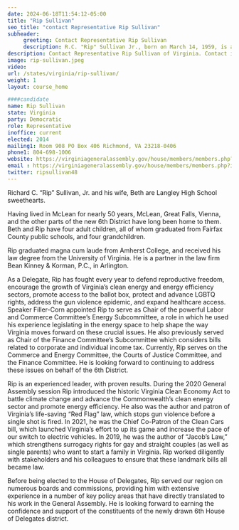 ```yaml
---
date: 2024-06-18T11:54:12-05:00
title: "Rip Sullivan"
seo_title: "contact Representative Rip Sullivan"
subheader:
     greeting: Contact Representative Rip Sullivan
     description: R.C. "Rip" Sullivan Jr., born on March 14, 1959, is an American politician affiliated with the Democratic Party. He serves as a member of the Virginia House of Delegates, representing District 6. Sullivan assumed office on January 10, 2024.
description: Contact Representative Rip Sullivan of Virginia. Contact information for Rip Sullivan includes email address, phone number, and mailing address.
image: rip-sullivan.jpeg
video:
url: /states/virginia/rip-sullivan/
weight: 1
layout: course_home

####candidate
name: Rip Sullivan
state: Virginia
party: Democratic
role: Representative
inoffice: current
elected: 2014
mailing1: Room 908 PO Box 406 Richmond, VA 23218-0406
phone1: 804-698-1006
website: https://virginiageneralassembly.gov/house/members/members.php?id=H0269/
email : https://virginiageneralassembly.gov/house/members/members.php?id=H0269/
twitter: ripsullivan48
---
```

Richard C. “Rip” Sullivan, Jr. and his wife, Beth are Langley High School sweethearts.

Having lived in McLean for nearly 50 years, McLean, Great Falls, Vienna, and the other parts of the new 6th District have long been home to them. Beth and Rip have four adult children, all of whom graduated from Fairfax County public schools, and four grandchildren.

Rip graduated magna cum laude from Amherst College, and received his law degree from the University of Virginia. He is a partner in the law firm Bean Kinney & Korman, P.C., in Arlington.

As a Delegate, Rip has fought every year to defend reproductive freedom, encourage the growth of Virginia’s clean energy and energy efficiency sectors, promote access to the ballot box, protect and advance LGBTQ rights, address the gun violence epidemic, and expand healthcare access. Speaker Filler-Corn appointed Rip to serve as Chair of the powerful Labor and Commerce Committee’s Energy Subcommittee, a role in which he used his experience legislating in the energy space to help shape the way Virginia moves forward on these crucial issues. He also previously served as Chair of the Finance Committee’s Subcommittee which considers bills related to corporate and individual income tax. Currently, Rip serves on the Commerce and Energy Committee, the Courts of Justice Committee, and the Finance Committee. He is looking forward to continuing to address these issues on behalf of the 6th District.

Rip is an experienced leader, with proven results. During the 2020 General Assembly session Rip introduced the historic Virginia Clean Economy Act to battle climate change and advance the Commonwealth’s clean energy sector and promote energy efficiency. He also was the author and patron of Virginia’s life-saving “Red Flag” law, which stops gun violence before a single shot is fired. In 2021, he was the Chief Co-Patron of the Clean Cars bill, which launched Virginia’s effort to up its game and increase the pace of our switch to electric vehicles. In 2019, he was the author of “Jacob’s Law,” which strengthens surrogacy rights for gay and straight couples (as well as single parents) who want to start a family in Virginia. Rip worked diligently with stakeholders and his colleagues to ensure that these landmark bills all became law.

Before being elected to the House of Delegates, Rip served our region on numerous boards and commissions, providing him with extensive experience in a number of key policy areas that have directly translated to his work in the General Assembly. He is looking forward to earning the confidence and support of the constituents of the newly drawn 6th House of Delegates district.

